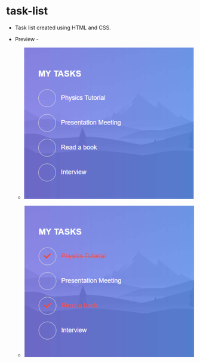 # task-list

* Task list created using HTML and CSS.

* Preview - 
  - ![](https://github.com/rjrealworld/task-list/blob/master/1.PNG?raw=true)
  
  - ![](https://github.com/rjrealworld/task-list/blob/master/2.PNG?raw=true)
